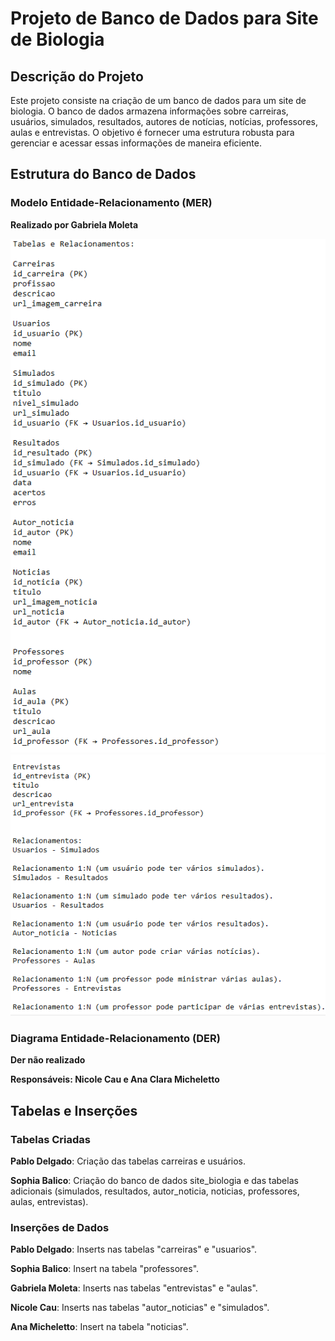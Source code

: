 # Projeto de Banco de Dados para Site de Biologia

## Descrição do Projeto

Este projeto consiste na criação de um banco de dados para um site de biologia. O banco de dados armazena informações sobre carreiras, usuários, simulados, resultados, autores de notícias, notícias, professores, aulas e entrevistas. O objetivo é fornecer uma estrutura robusta para gerenciar e acessar essas informações de maneira eficiente.

## Estrutura do Banco de Dados

### Modelo Entidade-Relacionamento (MER)

**Realizado por Gabriela Moleta**

![MER](mer-der/mer01.jpeg)
![MER](mer-der/mer02.jpeg)

### Diagrama Entidade-Relacionamento (DER)

**Der não realizado**

**Responsáveis: Nicole Cau e Ana Clara Micheletto**

## Tabelas e Inserções

### Tabelas Criadas

**Pablo Delgado**: Criação das tabelas carreiras e usuários.

**Sophia Balico**: Criação do banco de dados site_biologia e das tabelas adicionais (simulados, resultados, autor_noticia, noticias, professores, aulas, entrevistas).


### Inserções de Dados

**Pablo Delgado**: Inserts nas tabelas "carreiras" e "usuarios".

**Sophia Balico**: Insert na tabela "professores".

**Gabriela Moleta**: Inserts nas tabelas "entrevistas" e "aulas".

**Nicole Cau**: Inserts nas tabelas "autor_noticias" e "simulados".

**Ana Micheletto**: Insert na tabela "noticias".